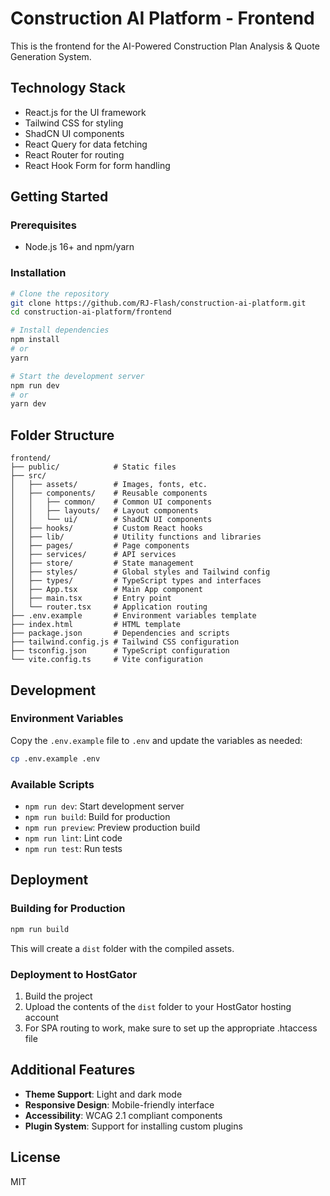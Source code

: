 # Construction AI Platform - Frontend

This is the frontend for the AI-Powered Construction Plan Analysis & Quote Generation System.

## Technology Stack

- React.js for the UI framework
- Tailwind CSS for styling
- ShadCN UI components
- React Query for data fetching
- React Router for routing
- React Hook Form for form handling

## Getting Started

### Prerequisites

- Node.js 16+ and npm/yarn

### Installation

```bash
# Clone the repository
git clone https://github.com/RJ-Flash/construction-ai-platform.git
cd construction-ai-platform/frontend

# Install dependencies
npm install
# or
yarn

# Start the development server
npm run dev
# or
yarn dev
```

## Folder Structure

```
frontend/
├── public/            # Static files
├── src/
│   ├── assets/        # Images, fonts, etc.
│   ├── components/    # Reusable components
│   │   ├── common/    # Common UI components
│   │   ├── layouts/   # Layout components
│   │   └── ui/        # ShadCN UI components
│   ├── hooks/         # Custom React hooks
│   ├── lib/           # Utility functions and libraries
│   ├── pages/         # Page components
│   ├── services/      # API services
│   ├── store/         # State management
│   ├── styles/        # Global styles and Tailwind config
│   ├── types/         # TypeScript types and interfaces
│   ├── App.tsx        # Main App component
│   ├── main.tsx       # Entry point
│   └── router.tsx     # Application routing
├── .env.example       # Environment variables template
├── index.html         # HTML template
├── package.json       # Dependencies and scripts
├── tailwind.config.js # Tailwind CSS configuration
├── tsconfig.json      # TypeScript configuration
└── vite.config.ts     # Vite configuration
```

## Development

### Environment Variables

Copy the `.env.example` file to `.env` and update the variables as needed:

```bash
cp .env.example .env
```

### Available Scripts

- `npm run dev`: Start development server
- `npm run build`: Build for production
- `npm run preview`: Preview production build
- `npm run lint`: Lint code
- `npm run test`: Run tests

## Deployment

### Building for Production

```bash
npm run build
```

This will create a `dist` folder with the compiled assets.

### Deployment to HostGator

1. Build the project
2. Upload the contents of the `dist` folder to your HostGator hosting account
3. For SPA routing to work, make sure to set up the appropriate .htaccess file

## Additional Features

- **Theme Support**: Light and dark mode
- **Responsive Design**: Mobile-friendly interface
- **Accessibility**: WCAG 2.1 compliant components
- **Plugin System**: Support for installing custom plugins

## License

MIT
